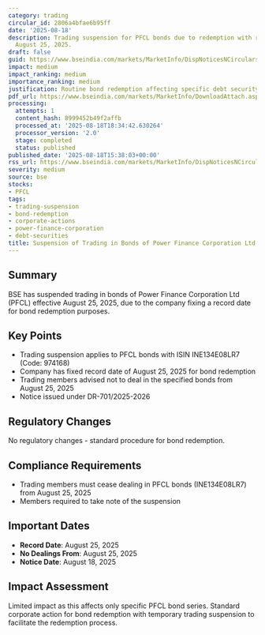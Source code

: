 ```yaml
---
category: trading
circular_id: 2806a4bfae6b95ff
date: '2025-08-18'
description: Trading suspension for PFCL bonds due to redemption with record date
  August 25, 2025.
draft: false
guid: https://www.bseindia.com/markets/MarketInfo/DispNoticesNCirculars.aspx?Noticeid={D95E6CB1-4722-49E6-8D0A-0081DE313FCB}&noticeno=20250818-66&dt=08/18/2025&icount=66&totcount=77&flag=0
impact: medium
impact_ranking: medium
importance_ranking: medium
justification: Routine bond redemption affecting specific debt security trading
pdf_url: https://www.bseindia.com/markets/MarketInfo/DownloadAttach.aspx?id=20250818-66&attachedId=
processing:
  attempts: 1
  content_hash: 8999452b49f2affb
  processed_at: '2025-08-18T18:34:42.630264'
  processor_version: '2.0'
  stage: completed
  status: published
published_date: '2025-08-18T15:38:03+00:00'
rss_url: https://www.bseindia.com/markets/MarketInfo/DispNoticesNCirculars.aspx?Noticeid={D95E6CB1-4722-49E6-8D0A-0081DE313FCB}&noticeno=20250818-66&dt=08/18/2025&icount=66&totcount=77&flag=0
severity: medium
source: bse
stocks:
- PFCL
tags:
- trading-suspension
- bond-redemption
- corporate-actions
- power-finance-corporation
- debt-securities
title: Suspension of Trading in Bonds of Power Finance Corporation Ltd
---
```


## Summary

BSE has suspended trading in bonds of Power Finance Corporation Ltd (PFCL) effective August 25, 2025, due to the company fixing a record date for bond redemption purposes.

## Key Points

- Trading suspension applies to PFCL bonds with ISIN INE134E08LR7 (Code: 974168)
- Company has fixed record date of August 25, 2025 for bond redemption
- Trading members advised not to deal in the specified bonds from August 25, 2025
- Notice issued under DR-701/2025-2026

## Regulatory Changes

No regulatory changes - standard procedure for bond redemption.

## Compliance Requirements

- Trading members must cease dealing in PFCL bonds (INE134E08LR7) from August 25, 2025
- Members required to take note of the suspension

## Important Dates

- **Record Date**: August 25, 2025
- **No Dealings From**: August 25, 2025
- **Notice Date**: August 18, 2025

## Impact Assessment

Limited impact as this affects only specific PFCL bond series. Standard corporate action for bond redemption with temporary trading suspension to facilitate the redemption process.